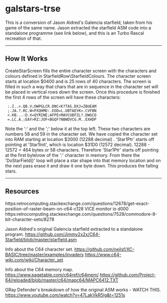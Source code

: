 # galstars-trse


This is a conversion of Jason Aldred's Galencia starfield, taken from his
game of the same name. Jason extracted the starfield ASM code into a standalone
programme (see link below), and this is an Turbo Rascal recreation of that.


 ---------------------------------------------------------------------------------------------------------------------------------
 How It Works 
 ---------------------------------------------------------------------------------------------------------------------------------
 CreateStarScreen fills the entire character screen with the characters and colours defined in StarfieldRow\StarfieldColours.
 The character screen starts at location $0400 and is 25 rows of 40 characters. The screen is filled in such a way that chars
 that are in sequence in the character set will be placed in vertical rows down the screen. 
 Once this procedure is finished the first 4 rows of the screen will have these characters:

```
 :.I..>.QB.V;OWPGLCR.DNC<K?TAS.DXJ=ZBUEAM
 ;.JA.?.RC.W<PXQHMD:.EOD=L.UBTAEYK>.CVFBN
 <.KB...:D.X=QYRINE;AFPE>MAVCUBFZL?.DWGCO
 =.LC.A.;EAY>RZ:JOF<BGQF?NBWDVCG.M..EXHDP
```

 Note the ':' and the ';' below it at the top left. These two characters are numbers 58 and 59 in the character set. We have copied
 the character set into RAM starting at location $3000 (12288 decimal) . 'Star1Ptr' starts off pointing at 'Star1Init', which is 
 location $31D0 (12572 decimal). 12288 - 12572 = 464 bytes or 58 characters. Therefore 'Star1Ptr' starts off pointing at the first
 byte\row of the ':' character in memory. From there the 'DoStarField()' loop will place a star shape into that memory location and 
 on the next pass erase it and draw it one byte down. This produces the falling stars.

 ---------------------------------------------------------------------------------------------------------------------------------
 Resources
 ---------------------------------------------------------------------------------------------------------------------------------
 https:retrocomputing.stackexchange.com/questions/12678/get-exact-position-of-raster-beam-on-c64-c128
 VICE monitor io d000
 https:retrocomputing.stackexchange.com/questions/7528/commodore-8-bit-character-sets/8278
 
 Jason Aldred's original Galencia starfield extracted to a standalone program.
 https://github.com/Jimmy2x2x/C64-Starfield/blob/master/starfield.asm

 Info about the C64 character set.
 https://github.com/neilsf/XC-BASIC/tree/master/examples/invaders
 https://www.c64-wiki.com/wiki/Character_set

 Info about the C64 memory map.
 https://www.pagetable.com/c64ref/c64mem/
 https://github.com/Project-64/reloaded/blob/master/c64/mapc64/MAPC6412.TXT

 GRay Defender's breakdown of how the original ASM works - WATCH THIS.
 https://www.youtube.com/watch?v=47LakVkR5lg&t=1251s
